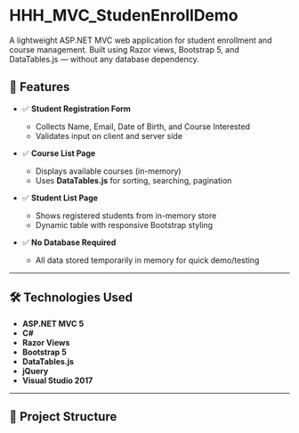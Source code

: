 # HHH_MVC_StudenEnrollDemo

A lightweight ASP.NET MVC web application for student enrollment and course management. Built using Razor views, Bootstrap 5, and DataTables.js — without any database dependency.

## 🚀 Features

- ✅ **Student Registration Form**
  - Collects Name, Email, Date of Birth, and Course Interested
  - Validates input on client and server side

- ✅ **Course List Page**
  - Displays available courses (in-memory)
  - Uses **DataTables.js** for sorting, searching, pagination

- ✅ **Student List Page**
  - Shows registered students from in-memory store
  - Dynamic table with responsive Bootstrap styling

- ✅ **No Database Required**
  - All data stored temporarily in memory for quick demo/testing

---

## 🛠️ Technologies Used

- **ASP.NET MVC 5**
- **C#**
- **Razor Views**
- **Bootstrap 5**
- **DataTables.js**
- **jQuery**
- **Visual Studio 2017**

---

## 📂 Project Structure
